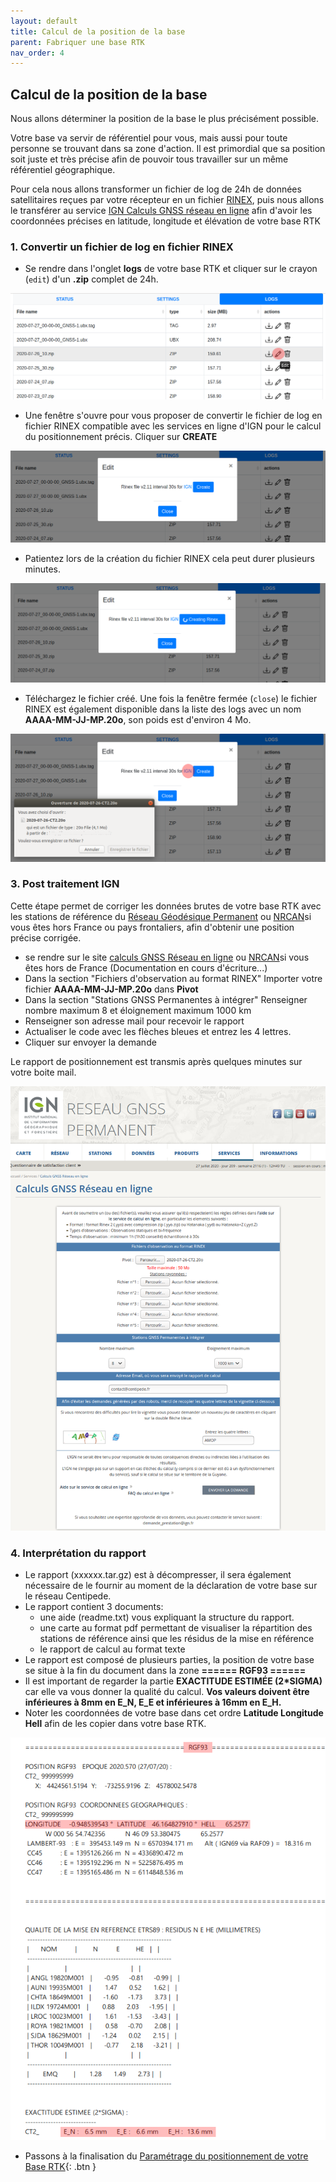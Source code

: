 ```yaml
---
layout: default
title: Calcul de la position de la base
parent: Fabriquer une base RTK
nav_order: 4
---
```


## Calcul de la position de la base

Nous allons déterminer la position de la base le plus précisément possible.

Votre base va servir de référentiel pour vous, mais aussi pour toute personne se trouvant dans sa zone d'action. Il est primordial que sa position soit juste et très précise afin de pouvoir tous travailler sur un même référentiel géographique.

Pour cela nous allons transformer un fichier de log de 24h de données satellitaires reçues par votre récepteur en un fichier [RINEX](http://rgp.ign.fr/DONNEES/format/rinex.php), puis nous allons le transférer au service [IGN Calculs GNSS réseau en ligne](http://rgp.ign.fr/SERVICES/calcul_online.php) afin d'avoir les coordonnées précises en latitude, longitude et élévation de votre base RTK

### 1. Convertir un fichier de log en fichier RINEX

* Se rendre dans l'onglet **logs** de votre base RTK et cliquer sur le crayon (```edit```) d'un **.zip** complet de 24h.

![log2rinex](/assets/images/positionnement/log2rinex1.png)

* Une fenêtre s'ouvre pour vous proposer de convertir le fichier de log en fichier RINEX compatible avec les services en ligne d'IGN pour le calcul du positionnement précis. Cliquer sur **CREATE**

![log2rinex](/assets/images/positionnement/log2rinex2.png)

* Patientez lors de la création du fichier RINEX cela peut durer plusieurs minutes.

![log2rinex](/assets/images/positionnement/log2rinex3.png)

* Téléchargez le fichier créé. Une fois la fenêtre fermée (```close```) le fichier RINEX est également disponible dans la liste des logs avec un nom **AAAA-MM-JJ-MP.20o**, son poids est d'environ 4 Mo.

![log2rinex](/assets/images/positionnement/log2rinex4.png)

    
### 3. Post traitement IGN

Cette étape permet de corriger les données brutes de votre base RTK avec les stations de référence du [Réseau Géodésique Permanent](http://rgp.ign.fr/) ou [NRCAN](https://webapp.csrs-scrs.nrcan-rncan.gc.ca/geod/account-compte/login.php)si vous êtes hors France ou pays frontaliers, afin d'obtenir une position précise corrigée.

* se rendre sur le site [calculs GNSS Réseau en ligne](http://rgp.ign.fr/SERVICES/calcul_online.php) ou [NRCAN](https://webapp.csrs-scrs.nrcan-rncan.gc.ca/geod/account-compte/login.php)si vous êtes hors de France (Documentation en cours d'écriture...)
* Dans la section "Fichiers d'observation au format RINEX" Importer votre fichier **AAAA-MM-JJ-MP.20o** dans **Pivot**
* Dans la section "Stations GNSS Permanentes à intégrer" Renseigner nombre maximum 8 et éloignement maximum 1000 km
* Renseigner son adresse mail pour recevoir le rapport
* Actualiser le code avec les flèches bleues et entrez les 4 lettres.
* Cliquer sur envoyer la demande

Le rapport de positionnement est transmis après quelques minutes sur votre boite mail.

![ign](/assets/images/positionnement/ign_reseau_en_ligne1.png)


### 4. Interprétation du rapport 

* Le rapport (xxxxxx.tar.gz) est à décompresser, il sera également nécessaire de le fournir au moment de la déclaration de votre base sur le réseau Centipede.
* Le rapport contient 3 documents:
	* une aide (readme.txt) vous expliquant la structure du rapport.
	* une carte au format pdf permettant de visualiser la répartition des stations de référence ainsi que les résidus de la mise en référence
	* le rapport de calcul au format texte 
* Le rapport est composé de plusieurs parties, la position de votre base se situe à la fin du document dans la zone **====== RGF93 ======**
* Il est important de regarder la partie **EXACTITUDE ESTIMÉE (2*SIGMA)** car elle va vous donner la qualité du calcul. **Vos valeurs doivent être inférieures à 8mm en E_N, E_E et inférieures à 16mm en E_H.**
* Noter les coordonnées de votre base dans cet ordre **Latitude Longitude Hell** afin de les copier dans votre base RTK.

![ign](/assets/images/positionnement/rapport_ign1.png)


* Passons à la finalisation du [Paramétrage du positionnement de votre Base RTK](param_positionnement){: .btn }

